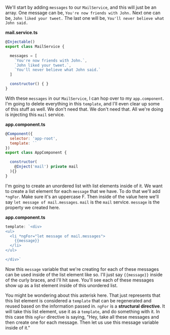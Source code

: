 We'll start by adding `messages` to our `MailService`, and this will just be an array. One message can be, `You're now friends with John.` Next one can be, `John liked your tweet.` The last one will be, `You'll never believe what John said.`

**mail.service.ts**
``` javascript
@Injectable()
export class MailService {

  messages = [
    `You're now friends with John.`,
    `John liked your tweet.`,
    `You'll never believe what John said.`
  ]

  constructor() { }
}
```
With these `messages` in our `MailService`, I can hop over to my `app.component`. I'm going to delete everything in this `template`, and I'll even clear up some of this stuff as well. We don't need that. We don't need that. All we're doing is injecting this `mail` service.

**app.component.ts**
``` javascript
@Component({
  selector: 'app-root',
  template: ``
})
export class AppComponent {

  constructor(
    @Inject('mail') private mail
  ){}
}
```
I'm going to create an unordered list with list elements inside of it. We want to create a list element for each `message` that we have. To do that we'll add `*ngFor`. Make sure it's an uppercase F. Then inside of the value here we'll say `let message of mail.messages`. `mail` is the `mail` service. `message` is the property we created here.

**app.component.ts**
``` javascript
template: `<div>
<ul>
  <li *ngFor="let message of mail.messages">
    {{message}}
  </li>
</ul>

</div>`
``` 
Now this `message` variable that we're creating for each of these messages can be used inside of the list element like so. I'll just say `{{message}}` inside of the curly braces, and I'll hit save. You'll see each of these messages show up as a list element inside of this unordered list.

You might be wondering about this asterisk here. That just represents that this list element is considered a `template` that can be regenerated and reused based on the information passed in. `ngFor` is a **structural directive**. It will take this list element, use it as a `template`, and do something with it. In this case this `ngFor` directive is saying, "Hey, take all these messages and then create one for each message. Then let us use this message variable inside of it."